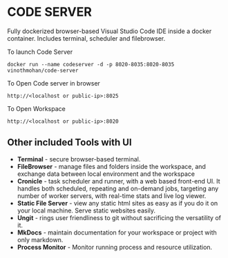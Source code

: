 # CODE SERVER

 Fully dockerized browser-based Visual Studio Code IDE inside a docker container. Includes terminal, scheduler and filebrowser.

 To launch Code Server

 ```
 docker run --name codeserver -d -p 8020-8035:8020-8035 vinothmohan/code-server
 ```

 To Open Code server in browser
 ```
 http://<localhost or public-ip>:8025
```
To Open Workspace 
```
http://<localhost or public-ip>:8020
```
## Other included Tools with UI

* **Terminal** - secure browser-based terminal.
* **FileBrowser** - manage files and folders inside the workspace, and exchange data between local environment and the workspace
* **Cronicle** - task scheduler and runner, with a web based front-end UI. It handles both scheduled, repeating and on-demand jobs, targeting any number of worker servers, with real-time stats and live log viewer.
* **Static File Server** - view any static html sites as easy as if you do it on your local machine. Serve static websites easily.
* **Ungit** - rings user friendliness to git without sacrificing the versatility of it.
* **MkDocs** - maintain documentation for your workspace or project with only markdown.
* **Process Monitor** - Monitor running process and resource utilization.


